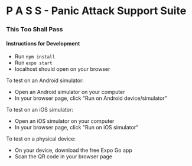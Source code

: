 # P A S S - Panic Attack Support Suite
### This Too Shall Pass


#### Instructions for Development
* Run `npm install`
* Run `expo start`
* localhost should open on your browser

To test on an Android simulator:
* Open an Android simulator on your computer
* In your browser page, click "Run on Android device/simulator"

To test on an iOS simulator:
* Open an iOS simulator on your computer
* In your browser page, click "Run on iOS simulator"

To test on a physical device:
* On your device, download the free Expo Go app
* Scan the QR code in your browser page
